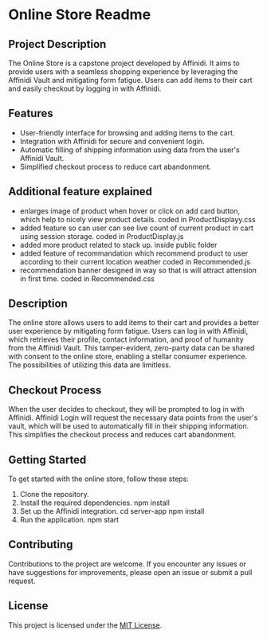 
# Online Store Readme

## Project Description

The Online Store is a capstone project developed by Affinidi. It aims to provide users with a seamless shopping experience by leveraging the Affinidi Vault and mitigating form fatigue. Users can add items to their cart and easily checkout by logging in with Affinidi.

## Features

- User-friendly interface for browsing and adding items to the cart.
- Integration with Affinidi for secure and convenient login.
- Automatic filling of shipping information using data from the user's Affinidi Vault.
- Simplified checkout process to reduce cart abandonment.

## Additional feature explained

- enlarges image of product when hover or click on add card button, which help to nicely view product details.
    coded in ProductDisplayy.css
- added feature so can user can see live count of current product in cart using session storage.
    coded in ProductDisplay.js
- added more product related to stack up.
    inside public folder
- added feature of recommandation which recommend product to user according to their current location weather
    coded in Recommended.js
- recommendation banner designed in way so that is will attract attension in first time.
    coded in Recommended.css

## Description

The online store allows users to add items to their cart and provides a better user experience by mitigating form fatigue. Users can log in with Affinidi, which retrieves their profile, contact information, and proof of humanity from the Affinidi Vault. This tamper-evident, zero-party data can be shared with consent to the online store, enabling a stellar consumer experience. The possibilities of utilizing this data are limitless.

## Checkout Process

When the user decides to checkout, they will be prompted to log in with Affinidi. Affinidi Login will request the necessary data points from the user's vault, which will be used to automatically fill in their shipping information. This simplifies the checkout process and reduces cart abandonment.

## Getting Started

To get started with the online store, follow these steps:

1. Clone the repository.
2. Install the required dependencies.
    npm install
3. Set up the Affinidi integration.
    cd server-app
    npm install
4. Run the application.
    npm start

## Contributing

Contributions to the project are welcome. If you encounter any issues or have suggestions for improvements, please open an issue or submit a pull request.

## License

This project is licensed under the [MIT License](LICENSE).
